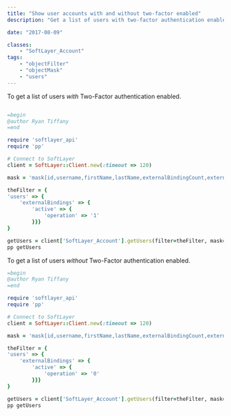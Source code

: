 ```yaml
---
title: "Show user accounts with and without two-factor enabled"
description: "Get a list of users with two-factor authentication enabled/disabled. "

date: "2017-08-09"

classes: 
    - "SoftLayer_Account"
tags:
    - "objectFilter"
    - "objectMask"
    - "users"
---
```



To get a list of users *with* Two-Factor authentication enabled.

```ruby 

=begin
@author Ryan Tiffany
=end

require 'softlayer_api' 
require 'pp' 

# Connect to SoftLayer
client = SoftLayer::Client.new(:timeout => 120)

mask = 'mask[id,username,firstName,lastName,externalBindingCount,externalBindings]'

theFilter = {
'users' => {
	'externalBindings' => {
		'active' => {
			'operation' => '1'
		}}}
}

getUsers = client['SoftLayer_Account'].getUsers(filter=theFilter, mask=mask)
pp getUsers
```


To get a list of users *without* Two-Factor authentication enabled.

```ruby 
=begin
@author Ryan Tiffany
=end

require 'softlayer_api' 
require 'pp' 

# Connect to SoftLayer
client = SoftLayer::Client.new(:timeout => 120)

mask = 'mask[id,username,firstName,lastName,externalBindingCount,externalBindings]'

theFilter = {
'users' => {
	'externalBindings' => {
		'active' => {
			'operation' => '0'
		}}}
}

getUsers = client['SoftLayer_Account'].getUsers(filter=theFilter, mask=mask)
pp getUsers
```